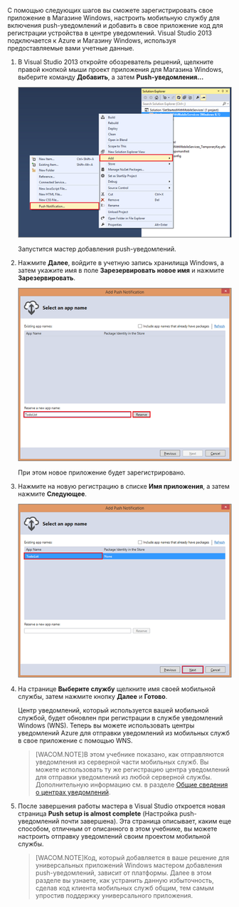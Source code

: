 С помощью следующих шагов вы сможете зарегистрировать свое приложение в Магазине Windows, настроить мобильную службу для включения push-уведомлений и добавить в свое приложение код для регистрации устройства в центре уведомлений. Visual Studio 2013 подключается к Azure и Магазину Windows, используя предоставляемые вами учетные данные.

1.  В Visual Studio 2013 откройте обозреватель решений, щелкните правой кнопкой мыши проект приложения для Магазина Windows, выберите команду **Добавить**, а затем **Push-уведомления...**

    ![Мастер добавления push-уведомлений в Visual Studio 2013][Мастер добавления push-уведомлений в Visual Studio 2013]

    Запустится мастер добавления push-уведомлений.

2.  Нажмите **Далее**, войдите в учетную запись хранилища Windows, а затем укажите имя в поле **Зарезервировать новое имя** и нажмите **Зарезервировать**.

    ![Выберите имя приложения в мастере добавления push-уведомлений][Выберите имя приложения в мастере добавления push-уведомлений]

    При этом новое приложение будет зарегистрировано.

3.  Нажмите на новую регистрацию в списке **Имя приложения**, а затем нажмите **Следующее**.

    ![mobile-add-push-notifications-vs2013-3][mobile-add-push-notifications-vs2013-3]

4.  На странице **Выберите службу** щелкните имя своей мобильной службы, затем нажмите кнопку **Далее** и **Готово**.

    Центр уведомлений, который используется вашей мобильной службой, будет обновлен при регистрации в службе уведомлений Windows (WNS). Теперь вы можете использовать центры уведомлений Azure для отправки уведомлений из мобильных служб в свое приложение с помощью WNS.

    > [WACOM.NOTE]В этом учебнике показано, как отправляются уведомления из серверной части мобильных служб. Вы можете использовать ту же регистрацию центра уведомлений для отправки уведомлений из любой серверной службы. Дополнительную информацию см. в разделе [Общие сведения о центрах уведомлений][Общие сведения о центрах уведомлений].

5.  После завершения работы мастера в Visual Studio откроется новая страница **Push setup is almost complete** (Настройка push-уведомлений почти завершена). Эта страница описывает, каким еще способом, отличным от описанного в этом учебнике, вы можете настроить отправку уведомлений своим проектом мобильной службы.

    > [WACOM.NOTE]Код, который добавляется в ваше решение для универсальных приложений Windows мастером добавления push-уведомлений, зависит от платформы. Далее в этом разделе вы узнаете, как устранить данную избыточность, сделав код клиента мобильных служб общим, тем самым упростив поддержку универсального приложения.

<!-- URLs. -->

  [Мастер добавления push-уведомлений в Visual Studio 2013]: ../includes/media/mobile-services-create-new-push-vs2013/mobile-add-push-notifications-vs2013.png
  [Выберите имя приложения в мастере добавления push-уведомлений]: ../includes/media/mobile-services-create-new-push-vs2013/mobile-add-push-notifications-vs2013-2.png
  [mobile-add-push-notifications-vs2013-3]: ../includes/media/mobile-services-create-new-push-vs2013/mobile-add-push-notifications-vs2013-3.png
  [Общие сведения о центрах уведомлений]: http://msdn.microsoft.com/ru-ru/library/azure/jj927170.aspx
